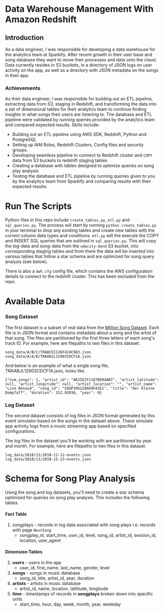 # Data Warehouse Management With Amazon Redshift



## Introduction
As a data engineer, I was responsible for developing a data warehouse for the analytics team at Sparkify. After recent growth in their user base and song database they want to move their processes and data onto the cloud. Data currently resides in S3 buckets, in a directory of JSON logs on user activity on the app, as well as a directory with JSON metadata on the songs in their app.

### Achievements
As their data engineer, I was responsible for building out an ETL pipeline, extracting data from S3, staging in Redshift, and transforming the data into a set of dimensional tables for their analytics team to continue finding insights in what songs their users are listening to. The database and ETL pipeline were validated by running queries provided by the analytics team and compared expected results.
Skills include:
* Building out an ETL pipeline using AWS SDK, Redshift, Python and PostgreSQL
* Setting up IAM Roles, Redshift Clusters, Config files and security groups.
* Developing seamless pipeline to connect to Redshift cluster and `COPY` data from S3 buckets to redshift staging tables
* Creating a database with tables designed to optimize queries on song play analysis
* Testing the database and ETL pipeline by running queries given to you by the analytics team from Sparkify and comparing results with their expected results.

# Run The Scripts
Python files in this repo include `create_tables.py`, `etl.py` and `sql_queries.py`. The process will start by running `python create_tables.py` in your terminal to drop any existing tables and create new tables with the correct column data types and conditions. `etl.py` will the execute the COPY and INSERT SQL queries that are outlined in `sql_queries.py`. This will copy the log-data and song-data from the `udacity-dend` S3 bucket, into corresponding staging tables and from there the data will be inserted into various tables that follow a star schema and are optimized for song query analysis (see below).

There is also a `dwh.cfg` config file, which contains the AWS configuration details to connect to the redshift cluster. This has been excluded from the repo.

# Available Data
### Song Dataset
The first dataset is a subset of real data from the [Million Song Dataset](https://labrosa.ee.columbia.edu/millionsong). Each file is in JSON format and contains metadata about a song and the artist of that song. The files are partitioned by the first three letters of each song's track ID. For example, here are filepaths to two files in this dataset.

```
song_data/A/B/C/TRABCEI128F424C983.json
song_data/A/A/B/TRAABJL12903CDCF1A.json
```
And below is an example of what a single song file, TRAABJL12903CDCF1A.json, looks like.
```
{"num_songs": 1, "artist_id": "ARJIE2Y1187B994AB7", "artist_latitude": null, "artist_longitude": null, "artist_location": "", "artist_name": "Line Renaud", "song_id": "SOUPIRU12A6D4FA1E1", "title": "Der Kleine Dompfaff", "duration": 152.92036, "year": 0}
```
### Log Dataset
The second dataset consists of log files in JSON format generated by this event simulator based on the songs in the dataset above. These simulate app activity logs from a music streaming app based on specified configurations.

The log files in the dataset you'll be working with are partitioned by year and month. For example, here are filepaths to two files in this dataset.

```
log_data/2018/11/2018-11-12-events.json
log_data/2018/11/2018-11-13-events.json
```

# Schema for Song Play Analysis
Using the song and log datasets, you'll need to create a star schema optimized for queries on song play analysis. This includes the following tables.


#### Fact Table
1. songplays - records in log data associated with song plays i.e. records with page `NextSong`
    * songplay_id, start_time, user_id, level, song_id, artist_id, session_id, location, user_agent

#### Dimension Tables
2. <b>users</b> - users in the app
    * user_id, first_name, last_name, gender, level
3. <b>songs</b> - songs in music database
    * song_id, title, artist_id, year, duration
4. <b>artists</b> - artists in music database
    * artist_id, name, location, lattitude, longitude
5. <b>time</b> - timestamps of records in <b>songplays</b> broken  down into specific units
    * start_time, hour, day, week, month, year, weekday
